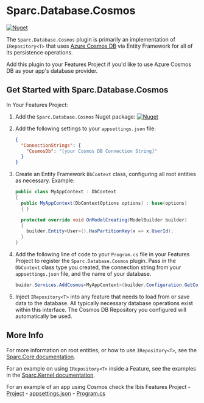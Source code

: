 # Sparc.Database.Cosmos

[![Nuget](https://img.shields.io/nuget/v/Sparc.Database.Cosmos?label=Sparc.Database.Cosmos)](https://www.nuget.org/packages/Sparc.Database.Cosmos/)

The `Sparc.Database.Cosmos` plugin is primarily an implementation of `IRepository<T>` that uses [Azure Cosmos DB](https://docs.microsoft.com/en-us/azure/cosmos-db/introduction) via Entity Framework for all of its persistence operations.

Add this plugin to your Features Project if you'd like to use Azure Cosmos DB as your app's database provider.

## Get Started with Sparc.Database.Cosmos

In Your Features Project:

1. Add the `Sparc.Database.Cosmos` Nuget package:
[![Nuget](https://img.shields.io/nuget/v/Sparc.Database.Cosmos?label=Sparc.Database.Cosmos)](https://www.nuget.org/packages/Sparc.Database.Cosmos/)
2. Add the following settings to your `appsettings.json` file:
	```json
	{
      "ConnectionStrings": {
        "CosmosDb": "[your Cosmos DB Connection String]"
	  }
	}
	```

3. Create an Entity Framework `DbContext` class, configuring all root entities as necessary. Example:
    ```csharp
	public class MyAppContext : DbContext
    {
      public MyAppContext(DbContextOptions options) : base(options)
      { }

	  protected override void OnModelCreating(ModelBuilder builder)
	  {
	    builder.Entity<User>().HasPartitionKey(x => x.UserId);
	  }
	}
	```

4. Add the following line of code to your `Program.cs` file in your Features Project to register the `Sparc.Database.Cosmos` plugin. Pass in the `DbContext` class type you created, the connection string from your `appsettings.json` file, and the name of your database.
    ```csharp
    buider.Services.AddCosmos<MyAppContext>(builder.Configuration.GetConnectionString("CosmosDb"), "[your Database Name]");
	```

5. Inject `IRepository<T>` into any feature that needs to load from or save data to the database. All typically necessary database operations exist within this interface. The Cosmos DB Repository you configured will automatically be used.

## More Info

For more information on root entities, or how to use `IRepository<T>`, see the [Sparc.Core documentation](/Sparc.Core).

For an example on using `IRepository<T>` inside a Feature, see the examples in the [Sparc.Kernel documentation](/Sparc.Kernel).

For an example of an app using Cosmos check the Ibis Features Project
	- [Project](https://github.com/sparc-coop/ibis/tree/main/Ibis.Features)
	- [appsettings.json](https://github.com/sparc-coop/ibis/blob/main/Ibis.Features/appsettings.json)
	- [Program.cs](https://github.com/sparc-coop/ibis/blob/main/Ibis.Features/Program.cs)
